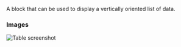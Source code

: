 A block that can be used to display a vertically oriented list of data.

### Images

![Table screenshot](https://gitlab.com/appsemble/appsemble/-/raw/0.28.1/config/assets/list.png)
